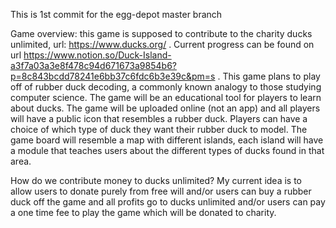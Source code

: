 This is 1st commit for the egg-depot master branch

Game overview: this game is supposed to contribute to the charity ducks unlimited, url: https://www.ducks.org/ . 
Current progress can be found on url https://www.notion.so/Duck-Island-a3f7a03a3e8f478c94d671673a9854b6?p=8c843bcdd78241e6bb37c6fdc6b3e39c&pm=s .
This game plans to play off of rubber duck decoding, a commonly known analogy to those studying computer science.
The game will be an educational tool for players to learn about ducks.
The game will be uploaded online (not an app) and all players will have a public icon that resembles a rubber duck.
Players can have a choice of which type of duck they want their rubber duck to model. 
The game board will resemble a map with different islands, each island will have a module that teaches users about the different
types of ducks found in that area. 

How do we contribute money to ducks unlimited? My current idea is to allow users to donate purely from free will and/or
users can buy a rubber duck off the game and all profits go to ducks unlimited and/or users can pay a one time fee to play 
the game which will be donated to charity.

